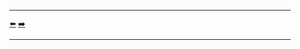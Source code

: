 ***
[⬅️](../README.md "Go up one directory level")
[➡️](../examples/001/README.md "First example")
***

